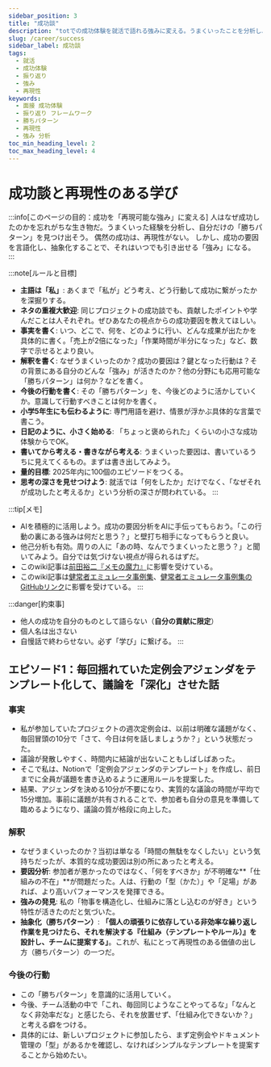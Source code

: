 ```yaml
---
sidebar_position: 3
title: "成功談"
description: "totでの成功体験を就活で語れる強みに変える。うまくいったことを分析し、再現性のある学びに昇華させるためのフレームワーク。"
slug: /career/success
sidebar_label: 成功談
tags:
  - 就活
  - 成功体験
  - 振り返り
  - 強み
  - 再現性
keywords:
  - 面接 成功体験
  - 振り返り フレームワーク
  - 勝ちパターン
  - 再現性
  - 強み 分析
toc_min_heading_level: 2
toc_max_heading_level: 4
---
```



# 成功談と再現性のある学び

:::info[このページの目的：成功を「再現可能な強み」に変える]
人はなぜ成功したのかを忘れがちな生き物だ。うまくいった経験を分析し、自分だけの「勝ちパターン」を見つけ出そう。
偶然の成功は、再現性がない。
しかし、成功の要因を言語化し、抽象化することで、それはいつでも引き出せる「強み」になる。
:::

:::note[ルールと目標]
- **主語は「私」**: あくまで「私が」どう考え、どう行動して成功に繋がったかを深掘りする。
- **ネタの重複大歓迎**: 同じプロジェクトの成功談でも、貢献したポイントや学んだことは人それぞれ。ぜひあなたの視点からの成功要因を教えてほしい。
- **事実を書く**: いつ、どこで、何を、どのように行い、どんな成果が出たかを具体的に書く。「売上が2倍になった」「作業時間が半分になった」など、数字で示せるとより良い。
- **解釈を書く**: なぜうまくいったのか？成功の要因は？鍵となった行動は？その背景にある自分のどんな「強み」が活きたのか？他の分野にも応用可能な「勝ちパターン」は何か？などを書く。
- **今後の行動を書く**: その「勝ちパターン」を、今後どのように活かしていくか。意識して行動すべきことは何かを書く。
- **小学5年生にも伝わるように**: 専門用語を避け、情景が浮かぶ具体的な言葉で書こう。
- **日記のように、小さく始める**: 「ちょっと褒められた」くらいの小さな成功体験からでOK。
- **書いてから考える・書きながら考える**: うまくいった要因は、書いているうちに見えてくるもの。まずは書き出してみよう。
- **量的目標**: 2025年内に100個のエピソードをつくる。
- **思考の深さを見せつけよう**: 就活では「何をしたか」だけでなく、「なぜそれが成功したと考えるか」という分析の深さが問われている。
:::

:::tip[メモ]
- AIを積極的に活用しよう。成功の要因分析をAIに手伝ってもらおう。「この行動の裏にある強みは何だと思う？」と壁打ち相手になってもらうと良い。
- 他己分析も有効。周りの人に「あの時、なんでうまくいったと思う？」と聞いてみよう。自分では気づけない視点が得られるはずだ。
- このwiki記事は[前田裕二『メモの魔力』](https://www.valuebooks.jp/%E3%83%A1%E3%83%A2%E3%81%AE%E9%AD%94%E5%8A%9B--NewsPicks-Book-/bp/VS0052217025)に影響を受けている。
- このwiki記事は[健常者エミュレータ事例集](https://healthy-person-emulator.org/readme)、[健常者エミュレータ事例集のGitHubリンク](https://github.com/sora32127/healthy-person-emulator-dotorg)に影響を受けている。
:::

:::danger[約束事]
- 他人の成功を自分のものとして語らない（**自分の貢献に限定**）
- 個人名は出さない
- 自慢話で終わらせない。必ず「学び」に繋げる。
:::

## エピソード1：毎回揺れていた定例会アジェンダをテンプレート化して、議論を「深化」させた話

### 事実
- 私が参加していたプロジェクトの週次定例会は、以前は明確な議題がなく、毎回冒頭の10分で「さて、今日は何を話しましょうか？」という状態だった。
- 議論が発散しやすく、時間内に結論が出ないこともしばしばあった。
- そこで私は、Notionで「定例会アジェンダのテンプレート」を作成し、前日までに全員が議題を書き込めるように運用ルールを提案した。
- 結果、アジェンダを決める10分が不要になり、実質的な議論の時間が平均で15分増加。事前に議題が共有されることで、参加者も自分の意見を準備して臨めるようになり、議論の質が格段に向上した。

### 解釈
- なぜうまくいったのか？当初は単なる「時間の無駄をなくしたい」という気持ちだったが、本質的な成功要因は別の所にあったと考える。
- **要因分析**: 参加者が悪かったのではなく、「何をすべきか」が不明確な**「仕組みの不在」**が問題だった。人は、行動の「型（かた）」や「足場」があれば、より高いパフォーマンスを発揮できる。
- **強みの発見**: 私の「物事を構造化し、仕組みに落とし込むのが好き」という特性が活きたのだと気づいた。
- **抽象化（勝ちパターン）**: **「個人の頑張りに依存している非効率な繰り返し作業を見つけたら、それを解決する『仕組み（テンプレートやルール）』を設計し、チームに提案する」**。これが、私にとって再現性のある価値の出し方（勝ちパターン）の一つだ。

### 今後の行動
- この「勝ちパターン」を意識的に活用していく。
- 今後、チーム活動の中で「これ、毎回同じようなことやってるな」「なんとなく非効率だな」と感じたら、それを放置せず、「仕組み化できないか？」と考える癖をつける。
- 具体的には、新しいプロジェクトに参加したら、まず定例会やドキュメント管理の「型」があるかを確認し、なければシンプルなテンプレートを提案することから始めたい。
